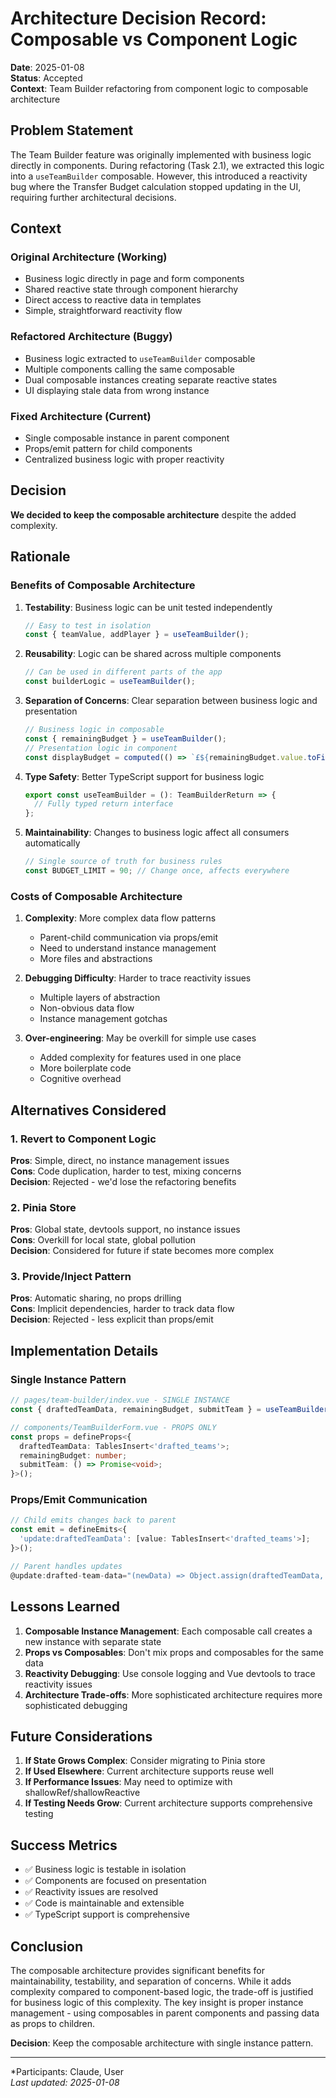 # Architecture Decision Record: Composable vs Component Logic

**Date**: 2025-01-08  
**Status**: Accepted  
**Context**: Team Builder refactoring from component logic to composable architecture

## Problem Statement

The Team Builder feature was originally implemented with business logic directly in components. During refactoring (Task 2.1), we extracted this logic into a `useTeamBuilder` composable. However, this introduced a reactivity bug where the Transfer Budget calculation stopped updating in the UI, requiring further architectural decisions.

## Context

### Original Architecture (Working)
- Business logic directly in page and form components
- Shared reactive state through component hierarchy
- Direct access to reactive data in templates
- Simple, straightforward reactivity flow

### Refactored Architecture (Buggy)
- Business logic extracted to `useTeamBuilder` composable
- Multiple components calling the same composable
- Dual composable instances creating separate reactive states
- UI displaying stale data from wrong instance

### Fixed Architecture (Current)
- Single composable instance in parent component
- Props/emit pattern for child components
- Centralized business logic with proper reactivity

## Decision

**We decided to keep the composable architecture** despite the added complexity.

## Rationale

### Benefits of Composable Architecture

1. **Testability**: Business logic can be unit tested independently
   ```typescript
   // Easy to test in isolation
   const { teamValue, addPlayer } = useTeamBuilder();
   ```

2. **Reusability**: Logic can be shared across multiple components
   ```typescript
   // Can be used in different parts of the app
   const builderLogic = useTeamBuilder();
   ```

3. **Separation of Concerns**: Clear separation between business logic and presentation
   ```typescript
   // Business logic in composable
   const { remainingBudget } = useTeamBuilder();
   // Presentation logic in component
   const displayBudget = computed(() => `£${remainingBudget.value.toFixed(2)}`);
   ```

4. **Type Safety**: Better TypeScript support for business logic
   ```typescript
   export const useTeamBuilder = (): TeamBuilderReturn => {
     // Fully typed return interface
   };
   ```

5. **Maintainability**: Changes to business logic affect all consumers automatically
   ```typescript
   // Single source of truth for business rules
   const BUDGET_LIMIT = 90; // Change once, affects everywhere
   ```

### Costs of Composable Architecture

1. **Complexity**: More complex data flow patterns
   - Parent-child communication via props/emit
   - Need to understand instance management
   - More files and abstractions

2. **Debugging Difficulty**: Harder to trace reactivity issues
   - Multiple layers of abstraction
   - Non-obvious data flow
   - Instance management gotchas

3. **Over-engineering**: May be overkill for simple use cases
   - Added complexity for features used in one place
   - More boilerplate code
   - Cognitive overhead

## Alternatives Considered

### 1. Revert to Component Logic
**Pros**: Simple, direct, no instance management issues  
**Cons**: Code duplication, harder to test, mixing concerns  
**Decision**: Rejected - we'd lose the refactoring benefits

### 2. Pinia Store
**Pros**: Global state, devtools support, no instance issues  
**Cons**: Overkill for local state, global pollution  
**Decision**: Considered for future if state becomes more complex

### 3. Provide/Inject Pattern
**Pros**: Automatic sharing, no props drilling  
**Cons**: Implicit dependencies, harder to track data flow  
**Decision**: Rejected - less explicit than props/emit

## Implementation Details

### Single Instance Pattern
```typescript
// pages/team-builder/index.vue - SINGLE INSTANCE
const { draftedTeamData, remainingBudget, submitTeam } = useTeamBuilder();

// components/TeamBuilderForm.vue - PROPS ONLY
const props = defineProps<{
  draftedTeamData: TablesInsert<'drafted_teams'>;
  remainingBudget: number;
  submitTeam: () => Promise<void>;
}>();
```

### Props/Emit Communication
```typescript
// Child emits changes back to parent
const emit = defineEmits<{
  'update:draftedTeamData': [value: TablesInsert<'drafted_teams'>];
}>();

// Parent handles updates
@update:drafted-team-data="(newData) => Object.assign(draftedTeamData, newData)"
```

## Lessons Learned

1. **Composable Instance Management**: Each composable call creates a new instance with separate state
2. **Props vs Composables**: Don't mix props and composables for the same data
3. **Reactivity Debugging**: Use console logging and Vue devtools to trace reactivity issues
4. **Architecture Trade-offs**: More sophisticated architecture requires more sophisticated debugging

## Future Considerations

1. **If State Grows Complex**: Consider migrating to Pinia store
2. **If Used Elsewhere**: Current architecture supports reuse well
3. **If Performance Issues**: May need to optimize with shallowRef/shallowReactive
4. **If Testing Needs Grow**: Current architecture supports comprehensive testing

## Success Metrics

- ✅ Business logic is testable in isolation
- ✅ Components are focused on presentation
- ✅ Reactivity issues are resolved
- ✅ Code is maintainable and extensible
- ✅ TypeScript support is comprehensive

## Conclusion

The composable architecture provides significant benefits for maintainability, testability, and separation of concerns. While it adds complexity compared to component-based logic, the trade-off is justified for business logic of this complexity. The key insight is proper instance management - using composables in parent components and passing data as props to children.

**Decision**: Keep the composable architecture with single instance pattern.

---

*Participants: Claude, User  
*Last updated: 2025-01-08*